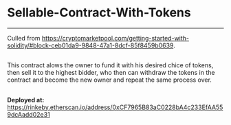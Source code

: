 # Sellable-Contract-With-Tokens

---

Culled from https://cryptomarketpool.com/getting-started-with-solidity/#block-ceb01da9-9848-47a1-8dcf-85f8459b0639.

##

This contract alows the owner to fund it with his desired chice of tokens, then sell it to the highest bidder, who then can withdraw the tokens in the contract and become the new owner and repeat the same process over.

##

**Deployed at:** https://rinkeby.etherscan.io/address/0xCF7965B83aC0228bA4c233EfAA559dcAadd02e31
